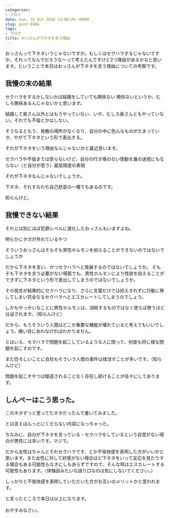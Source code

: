 ```yaml
---
categories:
- ブログ
date: Sun, 16 Oct 2016 13:09:29 +0000
slug: post-9466
tags:
- ブログ
title: おっさんが下ネタを言う理由
---
```


おっさんって下ネタいうじゃないですか。もしくはセクハラするじゃないですか。それってなんでだろうな〜って考えたんですけど2つ理由があるかなと思います。ということで本日はおっさんが下ネタを言う理由についての考察です。<!--more--><h2>我慢の末の結果</h2>

セクハラをするかしないかは結婚をしていても関係ない
関係ないというか、むしろ関係あるんじゃないかと思います。

結婚して奥さん以外とはもうやっていない、いや、むしろ奥さんともやっていない。それでも不倫とかはしない。

そうなるともう、発散の場所がなくなり、自分の中に色んなものがたまっていき、やがて下ネタという形で表出する。

それが下ネタをいう理由なんじゃないかと最近思います。

セクハラや不倫までは至らないけど、自分の行き場のない情動を誰の迷惑にもならない（と自分が思う）最低限度の表現

それが下ネタなんじゃないでしょうか。

下ネタ、それすなわち自己悲哀の一種でもあるのです。

知らんけど。



<h2>我慢できない結果</h2>

それとは別にほぼ犯罪レベルに進化したおっさんもいますよね。

明らかにタガが外れているやつ

そういうおっさんはそもそも男性ホルモンを抑えることができないのではないでしょうか

だから下ネタを言い、かつセクハラへと発展するのではないでしょうか。
そもそも下ネタを言う必要がない場面でも、男性ホルモンにより性欲を抑えることができずに下ネタという形で表出してしまうのではないでしょうか。

その発言が結果的にセクハラになり、さらに言葉だけでは抑えきれずに行動に移してしまい完全なるセクハラへとエスカレートしてしまうのでしょう。

しかもやっかいなことに男性ホルモンは、消耗するものではなく使えば使うほど分泌されます。（知らんけど）

だから、もうそういう人間はどこか重要な機能が壊れていると考えてもいいでしょう。痛い目にあわなければわかりません。

とはいえ、セクハラで問題を起こしているような人に限って、何度も同じ様な問題を起こすのです。

また恐ろしいことに会社もそういう人間の事件は揉消すことが多いです。（知らんけど）

問題を起こすやつは駆逐されることなく存在し続けることが往々にしてあります。


<h2>しんぺーはこう思った。</h2>

このネタずっと思ってたネタだったんで書いてみました。

とは言えほんっとにくだらない内容になっちゃった。

ちなみに、自分が下ネタを言っている・セクハラをしているという自覚がない場合が男性には多いです。マジで。

だから女性はちゃんとそれセクハラです、とか不愉快感を表明した方がいいかと思います。また女性に対して好感がない場合ほど下ネタをいって反応を見たりする場合もある可能性もなきにしもあらずですので、そんな時はエスカレートする可能性もあります。（体験談みたいな語り口なのは気にしないでください。）

しっかりと不愉快感を表明していただいた方がお互いのメリットかと思われます。



と言ったところで本日は以上になります。<br><br>おやすみなさい。